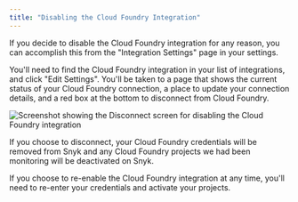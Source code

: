 ```yaml
---
title: "Disabling the Cloud Foundry Integration"
---
```

If you decide to disable the Cloud Foundry integration for any reason, you can accomplish this from the "Integration Settings" page in your settings.

You'll need to find the Cloud Foundry integration in your list of integrations, and click "Edit Settings". You'll be taken to a page that shows the current status of your Cloud Foundry connection, a place to update your connection details, and a red box at the bottom to disconnect from Cloud Foundry.

![Screenshot showing the Disconnect screen for disabling the Cloud Foundry integration](https://res.cloudinary.com/snyk/image/upload/c_scale,q_auto,w_auto/v1493154598/serverless-docs/cloud-foundry-disconnect.png)

If you choose to disconnect, your Cloud Foundry credentials will be removed from Snyk and any Cloud Foundry projects we had been monitoring will be deactivated on Snyk.

If you choose to re-enable the Cloud Foundry integration at any time, you'll need to re-enter your credentials and activate your projects.

